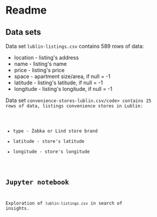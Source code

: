 # Readme

## Data sets

Data set <code>lublin-listings.csv</code> contains 589 rows of data:

* location - listing's address
* name - listing's name
* price - listing's price
* space - apartment size/area, if null = -1
* latitude - listing's latitude, if null = -1
* longitude - listing's longitude, if null = -1

Data set <code>convenience-stores-lublin.csv/code> contains 25 rows of data, listings convenience stores in Lublin:

* type - Żabka or Lind store brand
* latitude - store's latitude
* longitude - store's longitude

## Jupyter notebook

Exploration of <code>lublin-listings.csv</code> in search of insights.
